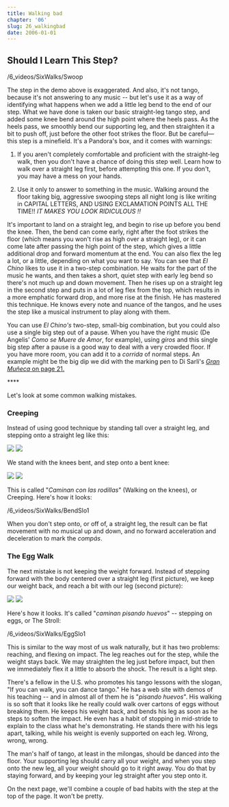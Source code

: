 ```yaml
---
title: Walking bad
chapter: '06'
slug: 26_walkingbad
date: 2006-01-01
---
```


## Should I Learn This Step?

/6_videos/SixWalks/Swoop

The step in the demo above is exaggerated. And also, it's not tango, because it's not answering to any music -- but let's use it as a way of identifying what happens when we add a little leg bend to the end of our step. What we have done is taken our basic straight-leg tango step, and added some knee bend around the high point where the heels pass. As the heels pass, we smoothly bend our supporting leg, and then straighten it a bit to push off, just before the other foot strikes the floor. But be careful—this step is a minefield. It's a Pandora's box, and it comes with warnings:

1. If you aren't completely comfortable and proficient with the straight-leg walk, then you don't have a chance of doing this step well. Learn how to walk over a straight leg first, before attempting this one. If you don't, you may have a mess on your hands.

2. Use it only to answer to something in the music. Walking around the floor taking big, aggressive swooping steps all night long is like writing in CAPITAL LETTERS, AND USING EXCLAMATION POINTS ALL THE TIME!!  _IT MAKES YOU LOOK RIDICULOUS !!_

It's important to land on a straight leg, and begin to rise up before you bend the knee. Then, the bend can come early, right after the foot strikes the floor (which means you won't rise as high over a straight leg), or it can come late after passing the high point of the step, which gives a little additional drop and forward momentum at the end. You can also flex the leg a lot, or a little, depending on what you want to say. You can see that _El Chino_ likes to use it in a two-step combination. He waits for the part of the music he wants, and then takes a short, quiet step with early leg bend so there's not much up and down movement. Then he rises up on a straight leg in the second step and puts in a lot of leg flex from the top, which results in a more emphatic forward drop, and more rise at the finish. He has mastered this technique. He knows every note and nuance of the tangos, and he uses the step like a musical instrument to play along with them.

You can use _El Chino's_ two-step, small-big combination, but you could also use a single big step out of a pause. When you have the right music (De Angelis' _Como se Muere de Amor_, for example), using _giros_ and this single big step after a pause is a good way to deal with a very crowded floor. If you have more room, you can add it to a _corrida_ of normal steps. An example might be the big dip we did with the marking pen to Di Sarli's [_Gran Muñeca_ on page 21.](/06/21_pointispoint#muneca)

\*\*\*\*

Let's look at some common walking mistakes.

### Creeping

Instead of using good technique by standing tall over a straight leg, and stepping onto a straight leg like this:

![](/6_pics/photos/26WalkRevisit/legstraight1.jpg)
![](/6_pics/photos/26WalkRevisit/legstraight2.jpg)

We stand with the knees bent, and step onto a bent knee:

![](/6_pics/photos/26WalkRevisit/legbent1.jpg)
![](/6_pics/photos/26WalkRevisit/legbent2.jpg)

This is called "_Caminan con las rodillas_" (Walking on the knees), or Creeping. Here's how it looks:

/6_videos/SixWalks/BendSlo1

When you don't step onto, or off of, a straight leg, the result can be flat movement with no musical up and down, and no forward acceleration and deceleration to mark the _compás_.

### The Egg Walk

The next mistake is not keeping the weight forward. Instead of stepping forward with the body centered over a straight leg (first picture), we keep our weight back, and reach a bit with our leg (second picture):

![](/6_pics/photos/26WalkRevisit/Egg2.jpg)
![](/6_pics/photos/26WalkRevisit/Egg1.jpg)

Here's how it looks. It's called "_caminan pisando huevos_" -- stepping on eggs, or The Stroll:

/6_videos/SixWalks/EggSlo1

This is similar to the way most of us walk naturally, but it has two problems: reaching, and flexing on impact. The leg reaches out for the step, while the weight stays back. We may straighten the leg just before impact, but then we immediately flex it a little to absorb the shock. The result is a light step.

There's a fellow in the U.S. who promotes his tango lessons with the slogan, "If you can walk, you can dance tango." He has a web site with demos of his teaching -- and in almost all of them he is "_pisando huevos_". His walking is so soft that it looks like he really could walk over cartons of eggs without breaking them. He keeps his weight back, and bends his leg as soon as he steps to soften the impact. He even has a habit of stopping in mid-stride to explain to the class what he's demonstrating. He stands there with his legs apart, talking, while his weight is evenly supported on each leg. Wrong, wrong, wrong.

The man's half of tango, at least in the milongas, should be danced _into_ the floor. Your supporting leg should carry all your weight, and when you step onto the new leg, all your weight should go to it right away. You do that by staying forward, and by keeping your leg straight after you step onto it.

On the next page, we'll combine a couple of bad habits with the step at the top of the page. It won't be pretty.
